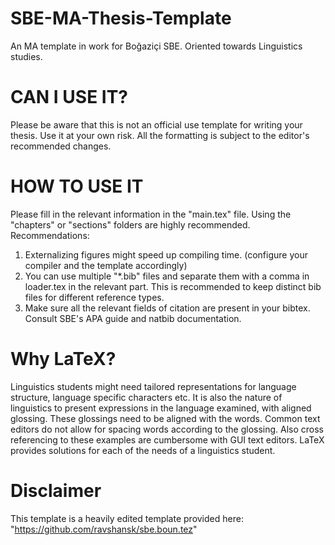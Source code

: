 # SBE-MA-Thesis-Template
An MA template in work for Boğaziçi SBE. Oriented towards Linguistics studies.

# CAN I USE IT?
Please be aware that this is not an official use template for writing your thesis.
Use it at your own risk. All the formatting is subject to the editor's recommended changes.

# HOW TO USE IT
Please fill in the relevant information in the "main.tex" file.
Using the "chapters" or "sections" folders are highly recommended. 
Recommendations:

1. Externalizing figures might speed up compiling time. (configure your compiler and the template accordingly)
2. You can use multiple "*.bib" files and separate them with a comma in loader.tex in the relevant part. This is recommended to keep distinct bib files for different reference types.
3. Make sure all the relevant fields of citation are present in your bibtex. Consult SBE's APA guide and natbib documentation.


# Why LaTeX?
Linguistics students might need tailored representations for language structure, 
language specific characters etc. It is also the nature of linguistics to present expressions 
in the language examined, with aligned glossing. These glossings need to be aligned with the words. 
Common text editors do not allow for spacing words according to the glossing. 
Also cross referencing to these examples are cumbersome with GUI text editors.
LaTeX provides solutions for each of the needs of a linguistics student.

# Disclaimer
This template is a heavily edited template provided here: "https://github.com/ravshansk/sbe.boun.tez"

